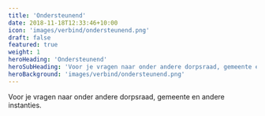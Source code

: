 ```yaml
---
title: 'Ondersteunend'
date: 2018-11-18T12:33:46+10:00
icon: 'images/verbind/ondersteunend.png'
draft: false
featured: true
weight: 1
heroHeading: 'Ondersteunend'
heroSubHeading: 'Voor je vragen naar onder andere dorpsraad, gemeente en andere instanties. '
heroBackground: 'images/verbind/ondersteunend.png'
---
```


Voor je vragen naar onder andere dorpsraad, gemeente en andere instanties.
